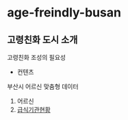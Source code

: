 # age-freindly-busan
## 고령친화 도시 소개

고령친화 조성의 필요성
- 컨텐츠


부산시 어르신 맞춤형 데이터

1. 어르신
2. [급식기관현황](https://data.busan.go.kr/dataSet/detail.nm?contentId=10&publicdatapk=3075873)
